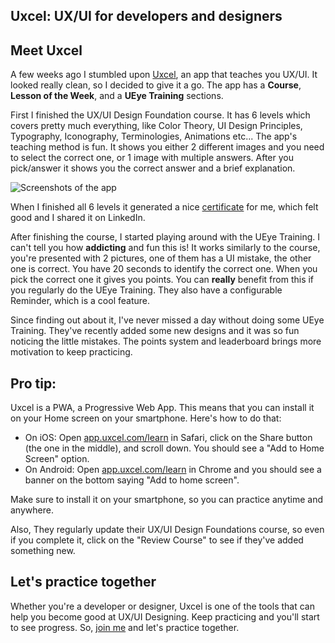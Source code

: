 ## Uxcel: UX/UI for developers and designers

## Meet Uxcel

A few weeks ago I stumbled upon [Uxcel](https://uxcel.com/), an app that teaches you UX/UI. It looked really clean, so I decided to give it a go. The app has a **Course**, **Lesson of the Week**, and a **UEye Training** sections.

First I finished the UX/UI Design Foundation course. It has 6 levels which covers pretty much everything, like Color Theory, UI Design Principles, Typography, Iconography, Terminologies, Animations etc... The app's teaching method is fun. It shows you either 2 different images and you need to select the correct one, or 1 image with multiple answers. After you pick/answer it shows you the correct answer and a brief explanation.

![Screenshots of the app](https://cdn.hashnode.com/res/hashnode/image/upload/v1600011317011/sbjpDJUin.png)

When I finished all 6 levels it generated a nice [certificate](https://certificates.uxcel.com/DP1AFJPVJJHL) for me, which felt good and I shared it on LinkedIn.

After finishing the course, I started playing around with the UEye Training. I can't tell you how **addicting** and fun this is! It works similarly to the course, you're presented with 2 pictures, one of them has a UI mistake, the other one is correct. You have 20 seconds to identify the correct one. When you pick the correct one it gives you points. You can **really** benefit from this if you regularly do the UEye Training. They also have a configurable Reminder, which is a cool feature.

Since finding out about it, I've never missed a day without doing some UEye Training. They've recently added some new designs and it was so fun noticing the little mistakes. The points system and leaderboard brings more motivation to keep practicing.

## Pro tip:
Uxcel is a PWA, a Progressive Web App. This means that you can install it on your Home screen on your smartphone. Here's how to do that:
* On iOS: Open [app.uxcel.com/learn](https://app.uxcel.com/learn) in Safari, click on the Share button (the one in the middle), and scroll down. You should see a "Add to Home Screen" option.
* On Android: Open [app.uxcel.com/learn](https://app.uxcel.com/learn) in Chrome and you should see a banner on the bottom saying "Add to home screen".

Make sure to install it on your smartphone, so you can practice anytime and anywhere.

Also, They regularly update their UX/UI Design Foundations course, so even if you complete it, click on the "Review Course" to see if they've added something new.

## Let's practice together

Whether you're a developer or designer, Uxcel is one of the tools that can help you become good at UX/UI Designing. Keep practicing and you'll start to see progress. So, [join me](https://uxcel.com?invite=9DUE0MRLSJTU) and let's practice together.